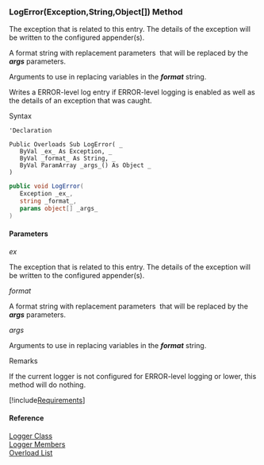 ﻿### LogError(Exception,String,Object\[\]) Method

The exception that is related to this entry. The details of the exception will be written to the configured appender(s).

A format string with replacement parameters  that will be replaced by the **_args_** parameters.

Arguments to use in replacing variables in the **_format_** string.

Writes a ERROR-level log entry if ERROR-level logging is enabled as well as the details of an exception that was caught.

Syntax

```vbnet
'Declaration

Public Overloads Sub LogError( _
   ByVal _ex_ As Exception, _
   ByVal _format_ As String, _
   ByVal ParamArray _args_() As Object _
) 
```

```csharp
public void LogError( 
   Exception _ex_,
   string _format_,
   params object[] _args_
)
```

#### Parameters

_ex_

The exception that is related to this entry. The details of the exception will be written to the configured appender(s).

_format_

A format string with replacement parameters  that will be replaced by the **_args_** parameters.

_args_

Arguments to use in replacing variables in the **_format_** string.

Remarks

If the current logger is not configured for ERROR-level logging or lower, this method will do nothing.

[!include[Requirements](../partials/requirements.md)]

#### Reference

[Logger Class](FChoice.Common~FChoice.Common.Logger.md)  
[Logger Members](FChoice.Common~FChoice.Common.Logger_members.md)  
[Overload List](FChoice.Common~FChoice.Common.Logger~LogError.md)